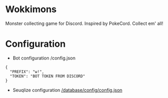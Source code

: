 # Wokkimons
Monster collecting game for Discord. Inspired by PokeCord. Collect em' all!

# Configuration
- Bot configuration /config.json
```
{
  "PREFIX": "w!",
  "TOKEN": "BOT TOKEN FROM DISCORD"
}
```
- Seuqlize configuration [/database/config/config.json](https://sequelize.org/master/manual/migrations.html#configuration)